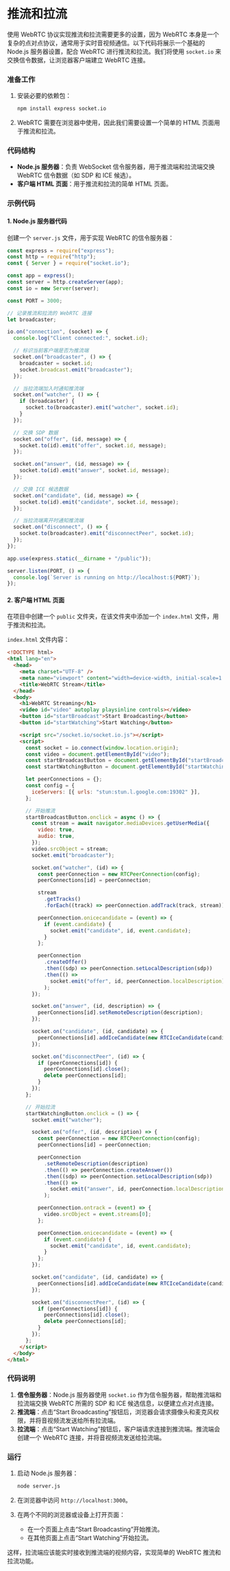 # 推流和拉流

使用 WebRTC 协议实现推流和拉流需要更多的设置，因为 WebRTC 本身是一个复杂的点对点协议，通常用于实时音视频通信。以下代码将展示一个基础的 Node.js 服务器设置，配合 WebRTC 进行推流和拉流。我们将使用 `socket.io` 来交换信令数据，让浏览器客户端建立 WebRTC 连接。

### 准备工作

1. 安装必要的依赖包：

   ```bash
   npm install express socket.io
   ```

2. WebRTC 需要在浏览器中使用，因此我们需要设置一个简单的 HTML 页面用于推流和拉流。

### 代码结构

- **Node.js 服务器**：负责 WebSocket 信令服务器，用于推流端和拉流端交换 WebRTC 信令数据（如 SDP 和 ICE 候选）。
- **客户端 HTML 页面**：用于推流和拉流的简单 HTML 页面。

### 示例代码

#### 1. Node.js 服务器代码

创建一个 `server.js` 文件，用于实现 WebRTC 的信令服务器：

```javascript
const express = require("express");
const http = require("http");
const { Server } = require("socket.io");

const app = express();
const server = http.createServer(app);
const io = new Server(server);

const PORT = 3000;

// 记录推流和拉流的 WebRTC 连接
let broadcaster;

io.on("connection", (socket) => {
  console.log("Client connected:", socket.id);

  // 标识当前客户端是否为推流端
  socket.on("broadcaster", () => {
    broadcaster = socket.id;
    socket.broadcast.emit("broadcaster");
  });

  // 当拉流端加入时通知推流端
  socket.on("watcher", () => {
    if (broadcaster) {
      socket.to(broadcaster).emit("watcher", socket.id);
    }
  });

  // 交换 SDP 数据
  socket.on("offer", (id, message) => {
    socket.to(id).emit("offer", socket.id, message);
  });

  socket.on("answer", (id, message) => {
    socket.to(id).emit("answer", socket.id, message);
  });

  // 交换 ICE 候选数据
  socket.on("candidate", (id, message) => {
    socket.to(id).emit("candidate", socket.id, message);
  });

  // 当拉流端离开时通知推流端
  socket.on("disconnect", () => {
    socket.to(broadcaster).emit("disconnectPeer", socket.id);
  });
});

app.use(express.static(__dirname + "/public"));

server.listen(PORT, () => {
  console.log(`Server is running on http://localhost:${PORT}`);
});
```

#### 2. 客户端 HTML 页面

在项目中创建一个 `public` 文件夹，在该文件夹中添加一个 `index.html` 文件，用于推流和拉流。

`index.html` 文件内容：

```html
<!DOCTYPE html>
<html lang="en">
  <head>
    <meta charset="UTF-8" />
    <meta name="viewport" content="width=device-width, initial-scale=1.0" />
    <title>WebRTC Stream</title>
  </head>
  <body>
    <h1>WebRTC Streaming</h1>
    <video id="video" autoplay playsinline controls></video>
    <button id="startBroadcast">Start Broadcasting</button>
    <button id="startWatching">Start Watching</button>

    <script src="/socket.io/socket.io.js"></script>
    <script>
      const socket = io.connect(window.location.origin);
      const video = document.getElementById("video");
      const startBroadcastButton = document.getElementById("startBroadcast");
      const startWatchingButton = document.getElementById("startWatching");

      let peerConnections = {};
      const config = {
        iceServers: [{ urls: "stun:stun.l.google.com:19302" }],
      };

      // 开始推流
      startBroadcastButton.onclick = async () => {
        const stream = await navigator.mediaDevices.getUserMedia({
          video: true,
          audio: true,
        });
        video.srcObject = stream;
        socket.emit("broadcaster");

        socket.on("watcher", (id) => {
          const peerConnection = new RTCPeerConnection(config);
          peerConnections[id] = peerConnection;

          stream
            .getTracks()
            .forEach((track) => peerConnection.addTrack(track, stream));

          peerConnection.onicecandidate = (event) => {
            if (event.candidate) {
              socket.emit("candidate", id, event.candidate);
            }
          };

          peerConnection
            .createOffer()
            .then((sdp) => peerConnection.setLocalDescription(sdp))
            .then(() =>
              socket.emit("offer", id, peerConnection.localDescription)
            );
        });

        socket.on("answer", (id, description) => {
          peerConnections[id].setRemoteDescription(description);
        });

        socket.on("candidate", (id, candidate) => {
          peerConnections[id].addIceCandidate(new RTCIceCandidate(candidate));
        });

        socket.on("disconnectPeer", (id) => {
          if (peerConnections[id]) {
            peerConnections[id].close();
            delete peerConnections[id];
          }
        });
      };

      // 开始拉流
      startWatchingButton.onclick = () => {
        socket.emit("watcher");

        socket.on("offer", (id, description) => {
          const peerConnection = new RTCPeerConnection(config);
          peerConnections[id] = peerConnection;

          peerConnection
            .setRemoteDescription(description)
            .then(() => peerConnection.createAnswer())
            .then((sdp) => peerConnection.setLocalDescription(sdp))
            .then(() =>
              socket.emit("answer", id, peerConnection.localDescription)
            );

          peerConnection.ontrack = (event) => {
            video.srcObject = event.streams[0];
          };

          peerConnection.onicecandidate = (event) => {
            if (event.candidate) {
              socket.emit("candidate", id, event.candidate);
            }
          };
        });

        socket.on("candidate", (id, candidate) => {
          peerConnections[id].addIceCandidate(new RTCIceCandidate(candidate));
        });

        socket.on("disconnectPeer", (id) => {
          if (peerConnections[id]) {
            peerConnections[id].close();
            delete peerConnections[id];
          }
        });
      };
    </script>
  </body>
</html>
```

### 代码说明

1. **信令服务器**：Node.js 服务器使用 `socket.io` 作为信令服务器，帮助推流端和拉流端交换 WebRTC 所需的 SDP 和 ICE 候选信息，以便建立点对点连接。
2. **推流端**：点击“Start Broadcasting”按钮后，浏览器会请求摄像头和麦克风权限，并将音视频流发送给所有拉流端。
3. **拉流端**：点击“Start Watching”按钮后，客户端请求连接到推流端。推流端会创建一个 WebRTC 连接，并将音视频流发送给拉流端。

### 运行

1. 启动 Node.js 服务器：

   ```bash
   node server.js
   ```

2. 在浏览器中访问 `http://localhost:3000`。

3. 在两个不同的浏览器或设备上打开页面：
   - 在一个页面上点击“Start Broadcasting”开始推流。
   - 在其他页面上点击“Start Watching”开始拉流。

这样，拉流端应该能实时接收到推流端的视频内容，实现简单的 WebRTC 推流和拉流功能。
